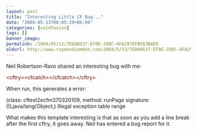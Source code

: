 ```yaml
---
layout: post
title: "Interesting Little CF Bug..."
date: "2004-05-13T08:05:29+06:00"
categories: [coldfusion]
tags: []
banner_image: 
permalink: /2004/05/13/7EDA8637-EF0E-29DC-AFA297EFB563BAE9
oldurl: http://www.raymondcamden.com/2004/5/13/7EDA8637-EF0E-29DC-AFA297EFB563BAE9
---
```


Neil Robertson-Ravo shared an interesting bug with me:

<div class="code"><FONT COLOR=MAROON>&lt;cftry&gt;</FONT><FONT COLOR=MAROON>&lt;cfcatch&gt;</FONT><FONT COLOR=MAROON>&lt;/cfcatch&gt;</FONT><FONT COLOR=MAROON>&lt;/cftry&gt;</FONT></div>

When run, this generates a error: 

(class: cftest2ecfm370320109, method: runPage signature: ()Ljava/lang/Object;) Illegal exception table range 

What makes this template interesting is that as soon as you add a line break after the first cftry, it goes away. Neil has entered a bug report for it.
